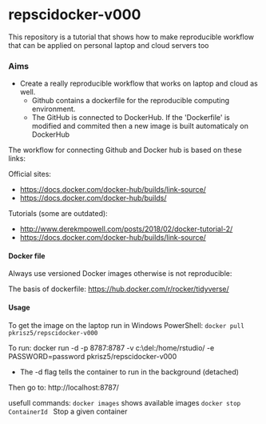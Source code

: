# repscidocker-v000
This repository is a tutorial that shows how to make reproducible workflow that can be applied on personal laptop and cloud servers too 

### Aims

* Create a really reproducible workflow that works on laptop and cloud as well.
  * Github contains a dockerfile for the reproducible computing environment.
  * The GitHub is connected to DockerHub. If the 'Dockerfile' is modified and commited then a new image is built automaticaly on DockerHub 

The workflow for connecting Github and Docker hub is based on these links:

Official sites:

* https://docs.docker.com/docker-hub/builds/link-source/
* https://docs.docker.com/docker-hub/builds/

Tutorials (some are outdated):

* http://www.derekmpowell.com/posts/2018/02/docker-tutorial-2/
* https://docs.docker.com/docker-hub/builds/link-source/

#### Docker file

Always use versioned Docker images otherwise is not reproducible:

The basis of dockerfile: https://hub.docker.com/r/rocker/tidyverse/


#### Usage 
To get the image on the laptop run in Windows PowerShell:
`docker pull pkrisz5/repscidocker-v000`

To run:
docker run -d -p 8787:8787 -v c:\del:/home/rstudio/ -e PASSWORD=password pkrisz5/repscidocker-v000

* The -d flag tells the container to run in the background (detached)

 
 
Then go to: http://localhost:8787/

usefull commands:
`docker images` shows available images
`docker stop ContainerId ` Stop a given container
